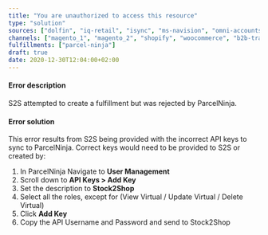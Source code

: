 ```yaml
---
title: "You are unauthorized to access this resource"
type: "solution"
sources: ["dolfin", "iq-retail", "isync", "ms-navision", "omni-accounts", "pastel-partner", "sage-50cloud-pastel-xpress", "sage-200-evolution", "sage-300cloud", "sage-business-cloud-financials", "sage-evolution", "sage-one", "sage-pastel-evolution", "sap", "syspro" ]
channels: ["magento_1", "magento_2", "shopify", "woocommerce", "b2b-trade-store", "takealot"]
fulfillments: ["parcel-ninja"]
draft: true
date: 2020-12-30T12:04:00+02:00
---
```

<!-- Action: fulfill_order -->
#### Error description
S2S attempted to create a fulfillment but was rejected by ParcelNinja.

#### Error solution
This error results from S2S being provided with the incorrect API keys to sync to ParcelNinja. Correct keys would need to be provided to S2S or created by: 

1. In ParcelNinja Navigate to **User Management**
2. Scroll down to **API Keys > Add Key**
3. Set the description to **Stock2Shop**
4. Select all the roles, except for (View Virtual / Update Virtual / Delete Virtual)
5. Click **Add Key**
6. Copy the API Username and Password and send to Stock2Shop
